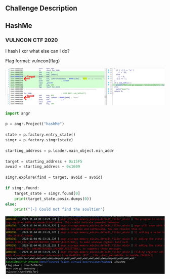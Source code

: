 ## Challenge Description

## HashMe

 ### VULNCON CTF 2020

I hash I xor what else can I do?

Flag format: vulncon{flag}


<img src="target.jpg">

```python
import angr

p = angr.Project("hashMe")

state = p.factory.entry_state()
simgr = p.factory.simgr(state)

starting_address = p.loader.main_object.min_addr

target = starting_address + 0x15F5
avoid = starting_address + 0x1609

simgr.explore(find = target, avoid = avoid)

if simgr.found:
    target_state = simgr.found[0]
    print(target_state.posix.dumps(0))
else:
    print("[-] Could not find the soultion")

```

<img src="result.jpg">
